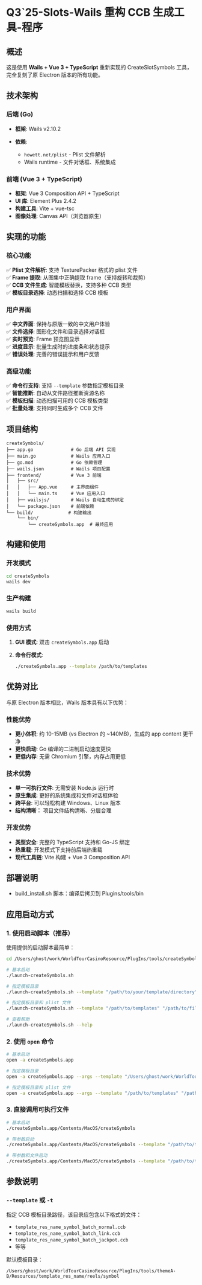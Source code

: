 # Q3`25-Slots-Wails 重构 CCB 生成工具-程序

## 概述

这是使用 **Wails + Vue 3 + TypeScript** 重新实现的 CreateSlotSymbols 工具，完全复刻了原 Electron 版本的所有功能。

## 技术架构

### 后端 (Go)

- **框架**: Wails v2.10.2
- **依赖**:

  - ​`howett.net/plist` - Plist 文件解析
  - Wails runtime - 文件对话框、系统集成

### 前端 (Vue 3 + TypeScript)

- **框架**: Vue 3 Composition API + TypeScript
- **UI 库**: Element Plus 2.4.2
- **构建工具**: Vite + vue-tsc
- **图像处理**: Canvas API（浏览器原生）

## 实现的功能

### 核心功能

✅ **Plist 文件解析**: 支持 TexturePacker 格式的 plist 文件  
✅ **Frame 提取**: 从图集中正确提取 frame（支持旋转和裁剪）  
✅ **CCB 文件生成**: 智能模板替换，支持多种 CCB 类型  
✅ **模板目录选择**: 动态扫描和选择 CCB 模板

### 用户界面

✅ **中文界面**: 保持与原版一致的中文用户体验  
✅ **文件选择**: 图形化文件和目录选择对话框  
✅ **实时预览**: Frame 预览图显示  
✅ **进度显示**: 批量生成时的进度条和状态提示  
✅ **错误处理**: 完善的错误提示和用户反馈

### 高级功能

✅ **命令行支持**: 支持 `--template` 参数指定模板目录  
✅ **智能推断**: 自动从文件路径推断资源名称  
✅ **模板扫描**: 动态扫描可用的 CCB 模板类型  
✅ **批量处理**: 支持同时生成多个 CCB 文件

## 项目结构

```
createSymbols/
├── app.go              # Go 后端 API 实现
├── main.go             # Wails 应用入口
├── go.mod              # Go 依赖管理
├── wails.json          # Wails 项目配置
├── frontend/           # Vue 3 前端
│   ├── src/
│   │   ├── App.vue     # 主界面组件
│   │   └── main.ts     # Vue 应用入口
│   ├── wailsjs/        # Wails 自动生成的绑定
│   └── package.json    # 前端依赖
└── build/             # 构建输出
    └── bin/
        └── createSymbols.app  # 最终应用
```

## 构建和使用

### 开发模式

```bash
cd createSymbols
wails dev
```

### 生产构建

```bash
wails build
```

### 使用方式

1. **GUI 模式**: 双击 `createSymbols.app` 启动
2. **命令行模式**:

    ```bash
    ./createSymbols.app --template /path/to/templates
    ```

## 优势对比

与原 Electron 版本相比，Wails 版本具有以下优势：

### 性能优势

- **更小体积**: 约 10-15MB (vs Electron 的 ~140MB)，生成的 app content 更干净
- **更快启动**: Go 编译的二进制启动速度更快
- **更低内存**: 无需 Chromium 引擎，内存占用更低

### 技术优势

- **单一可执行文件**: 无需安装 Node.js 运行时
- **原生集成**: 更好的系统集成和文件对话框体验
- **跨平台**: 可以轻松构建 Windows、Linux 版本
- **结构清晰：** 项目文件结构清晰、分层合理

### 开发优势

- **类型安全**: 完整的 TypeScript 支持和 Go-JS 绑定
- **热重载**: 开发模式下支持前后端热重载
- **现代工具链**: Vite 构建 + Vue 3 Composition API

## 部署说明

- build_install.sh 脚本：编译后拷贝到 Plugins/tools/bin

## 应用启动方式

### 1. 使用启动脚本（推荐）

使用提供的启动脚本最简单：

```bash
cd /Users/ghost/work/WorldTourCasinoResource/PlugIns/tools/createSymbols

# 基本启动
./launch-createSymbols.sh

# 指定模板目录
./launch-createSymbols.sh --template "/path/to/your/template/directory"

# 指定模板目录和 plist 文件
./launch-createSymbols.sh --template "/path/to/templates" "/path/to/file.plist"

# 查看帮助
./launch-createSymbols.sh --help
```

### 2. 使用 `open` 命令

```bash
# 基本启动
open -a createSymbols.app

# 指定模板目录
open -a createSymbols.app --args --template "/Users/ghost/work/WorldTourCasinoResource/PlugIns/tools/themeA-B/Resources/template_res_name/reels/symbol"

# 指定模板目录和 plist 文件
open -a createSymbols.app --args --template "/path/to/templates" "/path/to/file.plist"
```

### 3. 直接调用可执行文件

```bash
# 基本启动
./createSymbols.app/Contents/MacOS/createSymbols

# 带参数启动
./createSymbols.app/Contents/MacOS/createSymbols --template "/path/to/templates"

# 带参数和文件启动
./createSymbols.app/Contents/MacOS/createSymbols --template "/path/to/templates" "/path/to/file.plist"
```

## 参数说明

### `--template` 或 `-t`​

指定 CCB 模板目录路径，该目录应包含以下格式的文件：

- ​`template_res_name_symbol_batch_normal.ccb`​
- ​`template_res_name_symbol_batch_link.ccb`​
- ​`template_res_name_symbol_batch_jackpot.ccb`​
- 等等

默认模板目录：

```
/Users/ghost/work/WorldTourCasinoResource/PlugIns/tools/themeA-B/Resources/template_res_name/reels/symbol
```

‍
